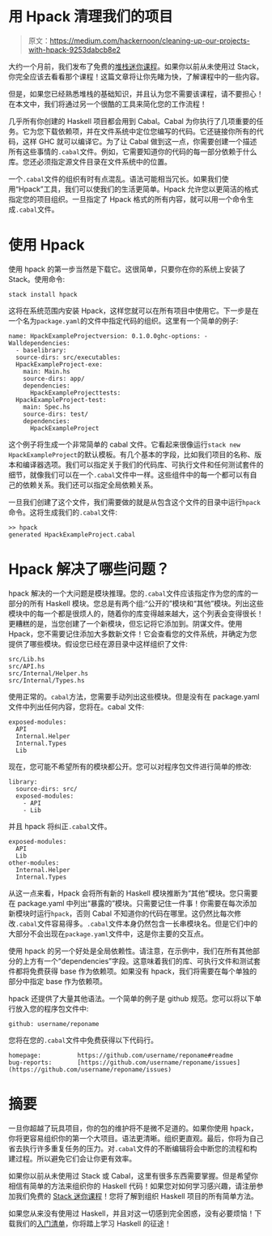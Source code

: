 # 用 Hpack 清理我们的项目

> 原文：<https://medium.com/hackernoon/cleaning-up-our-projects-with-hpack-9253dabcb8e2>

大约一个月前，我们发布了免费的[堆栈迷你课程](http://academy.mondaymorninghaskell.com/p/your-first-haskell-project)。如果你以前从未使用过 Stack，你完全应该去看看那个课程！这篇文章将让你先睹为快，了解课程中的一些内容。

但是，如果您已经熟悉堆栈的基础知识，并且认为您不需要该课程，请不要担心！在本文中，我们将通过另一个很酷的工具来简化您的工作流程！

几乎所有你创建的 Haskell 项目都会用到 Cabal。Cabal 为你执行了几项重要的任务。它为您下载依赖项，并在文件系统中定位您编写的代码。它还链接你所有的代码，这样 GHC 就可以编译它。为了让 Cabal 做到这一点，你需要创建一个描述所有这些事情的`.cabal`文件。例如，它需要知道你的代码的每一部分依赖于什么库。您还必须指定源文件目录在文件系统中的位置。

一个`.cabal`文件的组织有时有点混乱。语法可能相当冗长。如果我们使用“Hpack”工具，我们可以使我们的生活更简单。Hpack 允许您以更简洁的格式指定您的项目组织。一旦指定了 Hpack 格式的所有内容，就可以用一个命令生成`.cabal`文件。

# 使用 Hpack

使用 hpack 的第一步当然是下载它。这很简单，只要你在你的系统上安装了 Stack。使用命令:

```
stack install hpack
```

这将在系统范围内安装 Hpack，这样您就可以在所有项目中使用它。下一步是在一个名为`package.yaml`的文件中指定代码的组织。这里有一个简单的例子:

```
name: HpackExampleProjectversion: 0.1.0.0ghc-options: -Walldependencies:
  - baselibrary:
  source-dirs: src/executables:
  HpackExampleProject-exe:
    main: Main.hs
    source-dirs: app/
    dependencies:
      HpackExampleProjecttests:
  HpackExampleProject-test:
    main: Spec.hs
    source-dirs: test/ 
    dependencies:
      HpackExampleProject
```

这个例子将生成一个非常简单的 cabal 文件。它看起来很像运行`stack new HpackExampleProject`的默认模板。有几个基本的字段，比如我们项目的名称、版本和编译器选项。我们可以指定关于我们的代码库、可执行文件和任何测试套件的细节，就像我们可以在一个`.cabal`文件中一样。这些组件中的每一个都可以有自己的依赖关系。我们还可以指定全局依赖关系。

一旦我们创建了这个文件，我们需要做的就是从包含这个文件的目录中运行`hpack`命令。这将生成我们的`.cabal`文件:

```
>> hpack
generated HpackExampleProject.cabal
```

# Hpack 解决了哪些问题？

hpack 解决的一个大问题是模块推理。您的`.cabal`文件应该指定作为您的库的一部分的所有 Haskell 模块。您总是有两个组:“公开的”模块和“其他”模块。列出这些模块中的每一个都是很烦人的，随着你的库变得越来越大，这个列表会变得很长！更糟糕的是，当您创建了一个新模块，但忘记将它添加到。阴谋文件。使用 Hpack，您不需要记住添加大多数新文件！它会查看您的文件系统，并确定为您提供了哪些模块。假设您已经在源目录中这样组织了文件:

```
src/Lib.hs
src/API.hs
src/Internal/Helper.hs
src/Internal/Types.hs
```

使用正常的。`cabal`方法，您需要手动列出这些模块。但是没有在 package.yaml 文件中列出任何内容，您将在。cabal 文件:

```
exposed-modules:
  API
  Internal.Helper
  Internal.Types
  Lib
```

现在，您可能不希望所有的模块都公开。您可以对程序包文件进行简单的修改:

```
library:
  source-dirs: src/
  exposed-modules:
    - API
    - Lib
```

并且 hpack 将纠正`.cabal`文件。

```
exposed-modules:
  API
  Lib
other-modules:
  Internal.Helper
  Internal.Types
```

从这一点来看，Hpack 会将所有新的 Haskell 模块推断为“其他”模块。您只需要在 package.yaml 中列出“暴露的”模块。只需要记住一件事！你需要在每次添加新模块时运行`hpack`，否则 Cabal 不知道你的代码在哪里。这仍然比每次修改`.cabal`文件容易得多。`.cabal`文件本身仍然包含一长串模块名。但是它们中的大部分不会出现在`package.yaml`文件中，这是你主要的交互点。

使用 hpack 的另一个好处是全局依赖性。请注意，在示例中，我们在所有其他部分的上方有一个“dependencies”字段。这意味着我们的库、可执行文件和测试套件都将免费获得 base 作为依赖项。如果没有 hpack，我们将需要在每个单独的部分中指定 base 作为依赖项。

hpack 还提供了大量其他语法。一个简单的例子是 github 规范。您可以将以下单行放入您的程序包文件中:

```
github: username/reponame
```

您将在您的`.cabal`文件中免费获得以下代码行。

```
homepage:          https://github.com/username/reponame#readme
bug-reports:       [https://github.com/username/reponame/issues](https://github.com/username/reponame/issues)
```

# 摘要

一旦你超越了玩具项目，你的包的维护将不是微不足道的。如果你使用 hpack，你将更容易组织你的第一个大项目。语法更清晰。组织更直观。最后，你将为自己省去执行许多重复任务的压力。对`.cabal`文件的不断编辑将会中断您的流程和构建过程。所以避免它们会让你更有效率。

如果你以前从未使用过 Stack 或 Cabal，这里有很多东西需要掌握。但是希望你相信有简单的方法来组织你的 Haskell 代码！如果您对如何学习感兴趣，请注册参加我们免费的 [Stack 迷你课程](http://academy.mondaymorninghaskell.com/p/your-first-haskell-project)！您将了解到组织 Haskell 项目的所有简单方法。

如果您从来没有使用过 Haskell，并且对这一切感到完全困惑，没有必要烦恼！下载我们的[入门清单](https://www.mmhaskell.com/checklist)，你将踏上学习 Haskell 的征途！